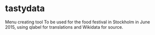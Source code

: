 # tastydata
Menu creating tool
To be used for the food festival in Stockholm in June 2015, using qlabel for translations and Wikidata for source.
